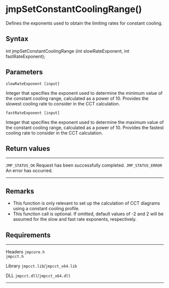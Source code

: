 jmpSetConstantCoolingRange()
============================

Defines the exponents used to obtain the limiting rates for constant
cooling.

Syntax
------

int jmpSetConstantCoolingRange (int slowRateExponent, int
fastRateExponent);

Parameters
----------

`slowRateExponent [input]`

Integer that specifies the exponent used to determine the minimum value
of the constant cooling range, calculated as a power of 10. Provides the
slowest cooling rate to consider in the CCT calculation.

`fastRateExponent [input]`

Integer that specifies the exponent used to determine the maximum value
of the constant cooling range, calculated as a power of 10. Provides the
fastest cooling rate to consider in the CCT calculation.

Return values
-------------

  -------------------- ------------------------------------------
  `JMP_STATUS_OK`      Request has been successfully completed.
  `JMP_STATUS_ERROR`   An error has occurred.
  -------------------- ------------------------------------------

Remarks
-------

-   This function is only relevant to set up the calculation of CCT
    diagrams using a constant cooling profile.
-   This function call is optional. If omitted, default values of -2 and
    2 will be assumed for the slow and fast rate
    exponents, respectively.

Requirements
------------

  --------- -------------------------------
  Headers   `jmpcore.h`\
            `jmpcct.h`

  Library   `jmpcct.lib`/`jmpcct_x64.lib`

  DLL       `jmpcct.dll`/`jmpcct_x64.dll`
  --------- -------------------------------


